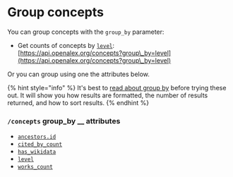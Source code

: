 # Group concepts

You can group concepts with the `group_by` parameter:

* Get counts of concepts by [`level`](concept-object.md#level):\
  [https://api.openalex.org/concepts?group\_by=level](https://api.openalex.org/concepts?group\_by=level)

Or you can group using one the attributes below.

{% hint style="info" %}
It's best to [read about group by](../../how-to-use-the-api/get-groups-of-entities.md) before trying these out. It will show you how results are formatted, the number of results returned, and how to sort results.
{% endhint %}

### `/concepts` group\_by __ attributes

* [`ancestors.id`](concept-object.md#ancestors)
* [`cited_by_count`](concept-object.md#cited\_by\_count)
* [`has_wikidata`](filter-concepts.md#has\_wikidata)
* [`level`](concept-object.md#level)
* [`works_count`](concept-object.md#works\_count)
